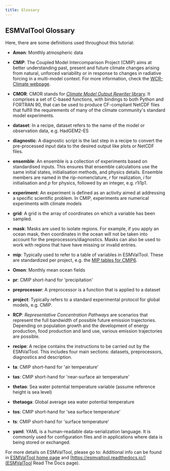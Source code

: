 ```yaml
---
title: Glossary
---
```


## ESMValTool Glossary

Here, there are some definitions used throughout this tutorial:

- **Amon**: Monthly atmospheric data

- **CMIP**: The Coupled Model Intercomparison Project (CMIP) aims at better understanding past, present and future climate changes arising from natural, unforced variability or in response to changes in radiative forcing in a multi-model context. For more information, check the [WCR-Climate webpage](https://www.wcrp-climate.org/).

- **CMOR**: CMOR stands for [*Climate Model Output Rewriter* library](https://pcmdi.github.io/cmor-site/index.html). It comprises a set of C-based functions, with bindings to both Python and FORTRAN 90, that can be used to produce CF-compliant NetCDF files that fulfill the requirements of many of the climate community's standard model experiments.

- **dataset**: In a recipe, dataset refers to the name of the model or observation data, e.g. HadGEM2-ES

- **diagnostic**: A diagnostic script is the last step in a recipe to convert the pre-processed input data to the desired output like plots or NetCDF files.

- **ensemble**: An ensemble is a collection of experiments based on standardised inputs. This ensures that ensemble calculations use the same initial states, initialisation methods, and physics details. Ensemble members are named in the rip-nomenclature, *r* for realization, *i* for initialisation and *p* for physics, followed by an integer, e.g. r1i1p1.

- **experiment**: An experiment is defined as an activity aimed at addressing a specific scientific problem. In CMIP, experiments are numerical experiments with climate models

- **grid**: A grid is the array of coordinates on which a variable has been sampled.

- **mask**: Masks are used to isolate regions. For example, if you apply an ocean mask, then coordinates in the ocean will not be taken into account for the preprocessors/diagnostics. Masks can also be used to work with regions that have have missing or invalid entries.

- **mip**: Typically used to refer to a table of variables in ESMValTool. These are standardized per project, e.g. the [MIP tables for CMIP6](http://clipc-services.ceda.ac.uk/dreq/index/miptable.html).

- **Omon**: Monthly mean ocean fields

- **pr**: CMIP short-hand for 'precipitation'

- **preprocessor**: A preprocessor is a function that is applied to a dataset

- **project**: Typically refers to a standard experimental protocol for global models, e.g. CMIP.

- **RCP**: *Representative Concentration Pathways* are scenarios that represent the full bandwidth of possible future emission trajectories. Depending on population growth and the development of energy production, food production and land use, various emission trajectories are possible.

- **recipe**: A recipe contains the instructions to be carried out by the ESMValTool. This includes four main sections: datasets, preprocessors, diagnostics and description.

- **ta**: CMIP short-hand for 'air temperature'

- **tas**: CMIP short-hand for 'near-surface air temperature'

- **thetao**: Sea water potential temperature variable (assume reference height is sea level)

- **thetaoga**: Global average sea water potential temperature

- **tos**:  CMIP short-hand for 'sea surface temperature'

- **ts**: CMIP short-hand for 'surface temperature'

- **yaml**: YAML is a human-readable data-serialization language. It is commonly used for configuration files and in applications where data is being stored or exchanged.

For more details on ESMValTool, please go to:
Additional info can be found in [ESMValTool home page](https://esmvaltool.org)
and [https://esmvaltool.readthedocs.io/](ESMValTool Read The Docs page).

